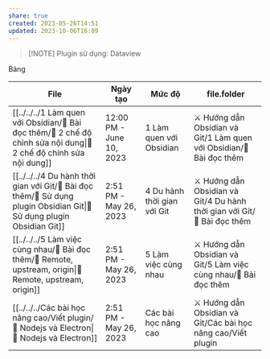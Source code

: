 ```yaml
---
share: true
created: 2023-05-26T14:51
updated: 2023-10-06T16:09
---
```

> [!NOTE] Plugin sử dụng: Dataview

Bảng

| File                                                                                                                                           | Ngày tạo                 | Mức độ                      | file.folder                                                              |
| ---------------------------------------------------------------------------------------------------------------------------------------------- | ------------------------ | --------------------------- | ------------------------------------------------------------------------ |
| [[../../../1 Làm quen với Obsidian/📖 Bài đọc thêm/📖 2 chế độ chỉnh sửa nội dung\|📖 2 chế độ chỉnh sửa nội dung]]     | 12:00 PM - June 10, 2023 | 1 Làm quen với Obsidian     | ⚔️ Hướng dẫn Obsidian và Git/1 Làm quen với Obsidian/📖 Bài đọc thêm     |
| [[../../../4 Du hành thời gian với Git/📖 Bài đọc thêm/📖 Sử dụng plugin Obsidian Git\|📖 Sử dụng plugin Obsidian Git]] | 2:51 PM - May 26, 2023   | 4 Du hành thời gian với Git | ⚔️ Hướng dẫn Obsidian và Git/4 Du hành thời gian với Git/📖 Bài đọc thêm |
| [[../../../5 Làm việc cùng nhau/📖 Bài đọc thêm/📖 Remote, upstream, origin\|📖 Remote, upstream, origin]]              | 2:51 PM - May 26, 2023   | 5 Làm việc cùng nhau        | ⚔️ Hướng dẫn Obsidian và Git/5 Làm việc cùng nhau/📖 Bài đọc thêm        |
| [[../../../Các bài học nâng cao/Viết plugin/📖 Nodejs và Electron\|📖 Nodejs và Electron]]                              | 2:51 PM - May 26, 2023   | Các bài học nâng cao        | ⚔️ Hướng dẫn Obsidian và Git/Các bài học nâng cao/Viết plugin            |


